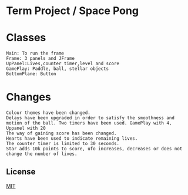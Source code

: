 # Term Project / Space Pong


# Classes
	Main: To run the frame
	Frame: 3 panels and JFrame
	UpPanel:Lives,counter timer,level and score
	GamePlay: Paddle, ball, stellar objects
	BottomPlane: Button
	




# Changes
    Colour themes have been changed.
    Delays have been upgraded in order to satisfy the smoothness and motion of the ball. Two timers have been used. GamePlay with 4, Uppanel with 20
    The way of gaining score has been changed.
    Hearts have been used to indicate remaining lives.
    The counter timer is limited to 30 seconds.
    Star adds 10k points to score, ufo increases, decreases or does not change the number of lives.
    
    
    



     



## License
[MIT](https://choosealicense.com/licenses/mit/)